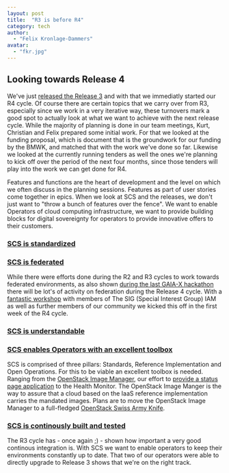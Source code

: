 ```yaml
---
layout: post
title:  "R3 is before R4"
category: tech
author:
  - "Felix Kronlage-Dammers"
avatar:
  - "fkr.jpg"
---
```


## Looking towards Release 4

We've just [released the Release 3](https://scs.community/release/2022/09/21/release3/) and with that we immediatly started our R4 cycle.
Of course there are certain topics that we carry over from R3, especially since we work in a very iterative way, these turnovers mark a good spot to actually look at what we want to achieve with the next release cycle. While the majority of planning is done in our team meetings, Kurt, Christian and Felix prepared some initial work.
For that we looked at the funding proposal, which is document that is the groundwork for our funding by the BMWK, and matched that with the work we've done so far. Likewise we looked at the currently running tenders as well the ones we're planning to kick off over the period of the next four months, since those tenders will play into the work we can get done for R4.

Features and functions are the heart of development and the level on which we often discuss in the planning sessions. Features as part of user stories come together in epics.
When we look at SCS and the releases, we don't just want to "throw a bunch of features over the fence". We want to enable Operators of cloud computing infrastructure, we want to provide building blocks for digital sovereignty for operators to provide innovative offers to their customers.

### [SCS is standardized](https://github.com/orgs/SovereignCloudStack/projects/6/views/23)

### [SCS is federated](https://github.com/orgs/SovereignCloudStack/projects/6/views/18)

While there were efforts done during the R2 and R3 cycles to work towards federated environments, as also shown [during the last GAIA-X hackathon](https://scs.community/2022/09/28/gaia-x-hackathon-5/) there will be lot's of activity on federation during the Release 4 cycle. With a [fantastic workshop](https://input.osb-alliance.de/p/2022-10-scs-iam-workshop) with members of The SIG (Special Interest Group) IAM as well as further members of our community we kicked this off in the first week of the R4 cycle.

### [SCS is understandable](https://github.com/orgs/SovereignCloudStack/projects/6/views/22)

### [SCS enables Operators with an excellent toolbox](https://github.com/orgs/SovereignCloudStack/projects/6/views/20)

SCS is comprised of three pillars: Standards, Reference Implementation and Open Operations. For this to be viable an excellent toolbox is needed. Ranging from the [OpenStack Image Manager](https://github.com/osism/openstack-image-manager), our effort to [provide a status page application](https://github.com/SovereignCloudStack/issues/issues/123) to the Health Monitor.
The OpenStack Image Manger is the way to assure that a cloud based on the IaaS reference implementation carries the mandated images. Plans are to move the OpenStack Image Manager to a full-fledged [OpenStack Swiss Army Knife](https://github.com/osism/issues/issues/317). 

### [SCS is continously built and tested](https://github.com/orgs/SovereignCloudStack/projects/6/views/21)

The R3 cycle has - once again ;) - shown how important a very good continous integration is. With SCS we want to enable operators to keep their environments constantly up to date.
That two of our operators were able to directly upgrade to Release 3 shows that we're on the right track.





